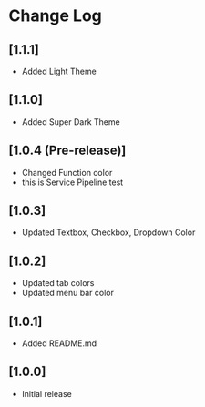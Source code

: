 # Change Log

## [1.1.1]
 - Added Light Theme

## [1.1.0]
 - Added Super Dark Theme

## [1.0.4 (Pre-release)]
 - Changed Function color
 - this is Service Pipeline test

## [1.0.3]
 - Updated Textbox, Checkbox, Dropdown Color

## [1.0.2]

 - Updated tab colors
 - Updated menu bar color

## [1.0.1]

 - Added README.md

## [1.0.0]

- Initial release